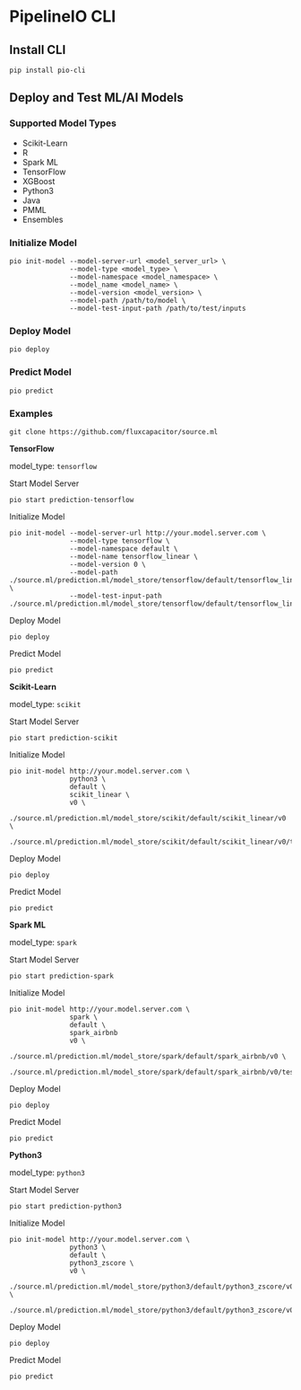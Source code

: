 # PipelineIO CLI
## Install CLI
```
pip install pio-cli
```

## Deploy and Test ML/AI Models
### Supported Model Types
* Scikit-Learn
* R
* Spark ML
* TensorFlow
* XGBoost
* Python3
* Java
* PMML
* Ensembles

### Initialize Model 
```
pio init-model --model-server-url <model_server_url> \
               --model-type <model_type> \
               --model-namespace <model_namespace> \
               --model_name <model_name> \
               --model-version <model_version> \
               --model-path /path/to/model \
               --model-test-input-path /path/to/test/inputs
```

### Deploy Model 
```
pio deploy
```

### Predict Model
```
pio predict
```

### Examples
```
git clone https://github.com/fluxcapacitor/source.ml
```

**TensorFlow**

model_type: `tensorflow`

Start Model Server
```
pio start prediction-tensorflow
```

Initialize Model
```
pio init-model --model-server-url http://your.model.server.com \
               --model-type tensorflow \
               --model-namespace default \
               --model-name tensorflow_linear \
               --model-version 0 \
               --model-path ./source.ml/prediction.ml/model_store/tensorflow/default/tensorflow_linear/0 \
               --model-test-input-path ./source.ml/prediction.ml/model_store/tensorflow/default/tensorflow_linear/0/test_inputs.txt
```

Deploy Model
```
pio deploy
```
Predict Model
```
pio predict
```

**Scikit-Learn**

model_type: `scikit`

Start Model Server
```
pio start prediction-scikit
```

Initialize Model
```
pio init-model http://your.model.server.com \
               python3 \
               default \
               scikit_linear \
               v0 \
               ./source.ml/prediction.ml/model_store/scikit/default/scikit_linear/v0 \
               ./source.ml/prediction.ml/model_store/scikit/default/scikit_linear/v0/test_inputs.txt
```

Deploy Model
```
pio deploy
```

Predict Model
```
pio predict
```

**Spark ML**

model_type: `spark`


Start Model Server
```
pio start prediction-spark
```

Initialize Model
```
pio init-model http://your.model.server.com \
               spark \
               default \
               spark_airbnb 
               v0 \
               ./source.ml/prediction.ml/model_store/spark/default/spark_airbnb/v0 \
               ./source.ml/prediction.ml/model_store/spark/default/spark_airbnb/v0/test_inputs.txt
```

Deploy Model
```
pio deploy
```

Predict Model
```
pio predict
```


**Python3**

model_type: `python3`


Start Model Server
```
pio start prediction-python3
```

Initialize Model
```
pio init-model http://your.model.server.com \
               python3 \
               default \
               python3_zscore \
               v0 \
               ./source.ml/prediction.ml/model_store/python3/default/python3_zscore/v0 \
               ./source.ml/prediction.ml/model_store/python3/default/python3_zscore/v0/test_inputs.txt
```

Deploy Model
```
pio deploy
```

Predict Model
```
pio predict
```
